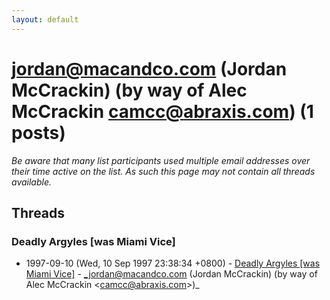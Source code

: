 ```yaml
---
layout: default
---
```


# jordan@macandco.com (Jordan McCrackin) (by way of Alec McCrackin <camcc@abraxis.com>) (1 posts)

_Be aware that many list participants used multiple email addresses over their time active on the list. As such this page may not contain all threads available._

## Threads

### Deadly Argyles [was Miami Vice]
+ 1997-09-10 (Wed, 10 Sep 1997 23:38:34 +0800) - [Deadly Argyles [was Miami Vice]](/archive/1997/09/4be2640c1573b2e2a49cb788a3aa8e686203c2f0fef5cd0a18a01aaad55d21b9) - _jordan@macandco.com (Jordan McCrackin) (by way of Alec McCrackin \<camcc@abraxis.com\>)_

